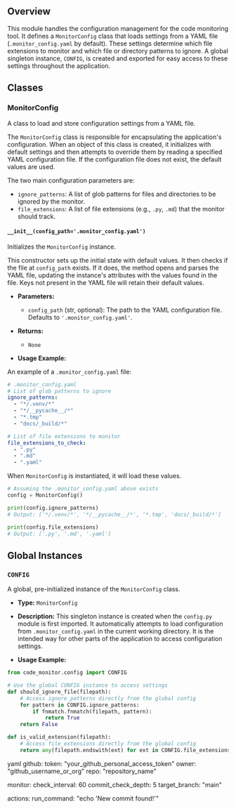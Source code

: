 ## Overview

This module handles the configuration management for the code monitoring tool. It defines a `MonitorConfig` class that loads settings from a YAML file (`.monitor_config.yaml` by default). These settings determine which file extensions to monitor and which file or directory patterns to ignore. A global singleton instance, `CONFIG`, is created and exported for easy access to these settings throughout the application.

## Classes

### MonitorConfig

A class to load and store configuration settings from a YAML file.

The `MonitorConfig` class is responsible for encapsulating the application's configuration. When an object of this class is created, it initializes with default settings and then attempts to override them by reading a specified YAML configuration file. If the configuration file does not exist, the default values are used.

The two main configuration parameters are:
- `ignore_patterns`: A list of glob patterns for files and directories to be ignored by the monitor.
- `file_extensions`: A list of file extensions (e.g., `.py`, `.md`) that the monitor should track.

#### `__init__(config_path='.monitor_config.yaml')`

Initializes the `MonitorConfig` instance.

This constructor sets up the initial state with default values. It then checks if the file at `config_path` exists. If it does, the method opens and parses the YAML file, updating the instance's attributes with the values found in the file. Keys not present in the YAML file will retain their default values.

*   **Parameters:**
    *   `config_path` (str, optional): The path to the YAML configuration file. Defaults to `'.monitor_config.yaml'`.

*   **Returns:**
    *   `None`

*   **Usage Example:**

An example of a `.monitor_config.yaml` file:

```yaml
# .monitor_config.yaml
# List of glob patterns to ignore
ignore_patterns:
  - "*/.venv/*"
  - "*/__pycache__/*"
  - "*.tmp"
  - "docs/_build/*"

# List of file extensions to monitor
file_extensions_to_check:
  - ".py"
  - ".md"
  - ".yaml"
```

When `MonitorConfig` is instantiated, it will load these values.

```python
# Assuming the .monitor_config.yaml above exists
config = MonitorConfig()

print(config.ignore_patterns)
# Output: ['*/.venv/*', '*/__pycache__/*', '*.tmp', 'docs/_build/*']

print(config.file_extensions)
# Output: ['.py', '.md', '.yaml']
```

## Global Instances

### `CONFIG`

A global, pre-initialized instance of the `MonitorConfig` class.

*   **Type:** `MonitorConfig`

*   **Description:**
    This singleton instance is created when the `config.py` module is first imported. It automatically attempts to load configuration from `.monitor_config.yaml` in the current working directory. It is the intended way for other parts of the application to access configuration settings.

*   **Usage Example:**

```python
from code_monitor.config import CONFIG

# Use the global CONFIG instance to access settings
def should_ignore_file(filepath):
    # Access ignore_patterns directly from the global config
    for pattern in CONFIG.ignore_patterns:
        if fnmatch.fnmatch(filepath, pattern):
            return True
    return False

def is_valid_extension(filepath):
    # Access file_extensions directly from the global config
    return any(filepath.endswith(ext) for ext in CONFIG.file_extensions)
```


<!-- DOC_START: code_monitor/config.py::MonitorConfig -->
yaml
github:
  token: "your_github_personal_access_token"
  owner: "github_username_or_org"
  repo: "repository_name"

monitor:
  check_interval: 60
  commit_check_depth: 5
  target_branch: "main"

actions:
  run_command: "echo 'New commit found!'"
<!-- DOC_END: code_monitor/config.py::MonitorConfig -->

